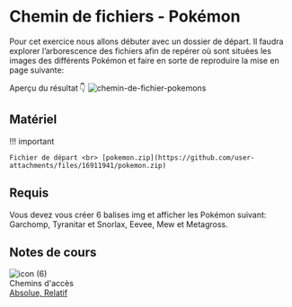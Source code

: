 # Chemin de fichiers - Pokémon

Pour cet exercice nous allons débuter avec un dossier de départ. Il faudra explorer l’arborescence des fichiers afin de repérer où sont situées les images des différents Pokémon et faire en sorte de reproduire la mise en page suivante:

Aperçu du résultat 👇
![chemin-de-fichier-pokemons](https://github.com/user-attachments/assets/9489a7b6-7097-4112-a4a1-d0d055e685e4)


## Matériel

!!! important

    Fichier de départ <br> [pokemon.zip](https://github.com/user-attachments/files/16911941/pokemon.zip)



## Requis

Vous devez vous créer 6 balises img et afficher les Pokémon suivant: Garchomp, Tyranitar et Snorlax, Eevee, Mew et Metagross.



## Notes de cours

![icon (6)](https://github.com/user-attachments/assets/7916fff8-6d58-4fdd-a383-44397053721a)<br> Chemins d'accès <br> [Absolue, Relatif](https://tim-montmorency.com/compendium/582-111%E2%80%93web1/autres/chemins.html)
